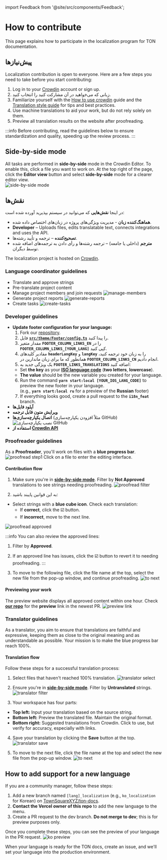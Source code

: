 import Feedback from '@site/src/components/Feedback';

# How to contribute

This page explains how to participate in the localization program for TON documentation.

## پیش‌نیازها

Localization contribution is open to everyone. Here are a few steps you need to take before you start contributing:

1. Log in to your [Crowdin](https://crowdin.com) account or sign up.
2. زبانی که می‌خواهید در آن مشارکت کنید را انتخاب کنید.
3. Familiarize yourself with the [How to use crowdin](/v3/contribute/localization-program/how-to-contribute/) guide and the [Translation style guide](/v3/contribute/localization-program/translation-style-guide/) for tips and best practices.
4. Use machine translations to aid your work, but do not rely solely on them.
5. Preview all translation results on the website after proofreading.

:::info
Before contributing, read the guidelines below to ensure standardization and quality, speeding up the review process.
:::

## Side-by-side mode

All tasks are performed in **side-by-side** mode in the Crowdin Editor. To enable this, click a file you want to work on. At the top right of the page, click the **Editor view** button and select **side-by-side** mode for a clearer editor view.\
![side-by-side mode](/img/localizationProgramGuideline/side-by-side.png)

## نقش‌ها

در اینجا **نقش‌هایی** که می‌توانید در سیستم بپذیرید آورده شده است:

- **هماهنگ‌کننده زبان** - مدیریت ویژگی‌های پروژه در زبان‌های اختصاص داده شده.
- **Developer** – Uploads files, edits translatable text, connects integrations and uses the API.
- **تصحیح‌کننده** – ترجمه و تأیید رشته‌ها.
- **مترجم** (داخلی یا جامعه) – ترجمه رشته‌ها و رأی دادن به ترجمه‌های اضافه شده توسط دیگران.

The localization project is hosted on [Crowdin](https://crowdin.com/project/ton-docs).

### Language coordinator guidelines

- Translate and approve strings
- Pre-translate project content
- Manage project members and join requests
  ![manage-members](/img/localizationProgramGuideline/manage-members.png)
- Generate project reports
  ![generate-reports](/img/localizationProgramGuideline/generate-reports.png)
- Create tasks
  ![create-tasks](/img/localizationProgramGuideline/create-tasks.png)

### Developer guidelines

- **Update footer configuration for your language:**
  1. Fork our [repository](https://github.com/TownSquareXYZ/ton-docs/tree/i18n_feat).
  2. فایل [**`src/theme/Footer/config.ts`**](https://github.com/TownSquareXYZ/ton-docs/blob/main/src/theme/Footer/config.ts) را پیدا کنید.
  3. مقدار متغیر **`FOOTER_COLUMN_LINKS_EN`** را در **`FOOTER_COLUMN_LINKS_[YOUR_LANG]`** کپی کنید.
  4. مقادیر کلیدهای **`headerLangKey`** و **`langKey`** را به زبان خود ترجمه کنید، همانطور که ما برای زبان ماندارین در **`FOOTER_COLUMN_LINKS_CN`** انجام دادیم.
  5. یک ویژگی جدید به **`FOOTER_LINKS_TRANSLATIONS`** اضافه کنید:
    - Set **the key** as your [**ISO language code**](https://www.andiamo.co.uk/resources/iso-language-codes/) (**two letters**, **lowercase**).
    - **The value** should be the new variable you created for your language.
  6. Run the command **`yarn start:local [YOUR_IOS_LANG_CODE]`** to preview the new footer in your language.\
    (e.g., **`yarn start:local ru`** for a preview of the **Russian** footer)
  7. If everything looks good, create a pull request to the **`i18n_feat`** branch.
- **آپلود فایل‌ها**
- **ویرایش متون قابل ترجمه**
- **اتصال یکپارچه‌سازی‌ها** (مثلاً افزودن یکپارچه‌سازی GitHub)
  ![نصب یکپارچه‌سازی GitHub](/img/localizationProgramGuideline/howItWorked/install-github-integration.png)
- **استفاده از [Crowdin API](https://developer.crowdin.com/api/v2/)**

### Proofreader guidelines

As a **Proofreader**, you'll work on files with a **blue progress bar**.
![proofread step1](/img/localizationProgramGuideline/proofread-step1.png)
Click on a file to enter the editing interface.

#### Contribution flow

1. Make sure you're in [**side-by-side mode**](#side-by-side-mode). Filter by **Not Approved** translations to see strings needing proofreading.
  ![proofread filter](/img/localizationProgramGuideline/proofread-filter.png)

2. به این قوانین پایبند باشید:
  - Select strings with a **blue cube icon**. Check each translation:
    - If **correct**, click the ☑️ button.
    - If **incorrect**, move to the next line.

![proofread approved](/img/localizationProgramGuideline/proofread-approved.png)

:::info
You can also review the approved lines:

1. Filter by **Approved**.

2. If an approved line has issues, click the ☑️ button to revert it to needing proofreading.
  :::

3. To move to the following file, click the file name at the top, select the new file from the pop-up window, and continue proofreading.
  ![to next](/img/localizationProgramGuideline/redirect-to-next.png)

#### Previewing your work

The preview website displays all approved content within one hour. Check [**our repo**](https://github.com/TownSquareXYZ/ton-docs/pulls) for the **preview** link in the newest PR.
![preview link](/img/localizationProgramGuideline/preview-link.png)

### Translator guidelines

As a translator, you aim to ensure that translations are faithful and expressive, keeping them as close to the original meaning and as understandable as possible. Your mission is to make the blue progress bar reach 100%.

#### Translation flow

Follow these steps for a successful translation process:

1. Select files that haven't reached 100% translation.
  ![translator select](/img/localizationProgramGuideline/translator-select.png)

2. Ensure you're in [**side-by-side mode**](#side-by-side-mode). Filter by **Untranslated** strings.
  ![translator filter](/img/localizationProgramGuideline/translator-filter.png)

3. Your workspace has four parts:
  - **Top left:** Input your translation based on the source string.
  - **Bottom left:** Preview the translated file. Maintain the original format.
  - **Bottom right:** Suggested translations from Crowdin. Click to use, but verify for accuracy, especially with links.

4. Save your translation by clicking the **Save** button at the top.
  ![translator save](/img/localizationProgramGuideline/translator-save.png)

5. To move to the next file, click the file name at the top and select the new file from the pop-up window.
  ![to next](/img/localizationProgramGuideline/redirect-to-next.png)

## How to add support for a new language

If you are a community manager, follow these steps:

1. Add a new branch named `[lang]_localization` (e.g., `ko_localization` for Korean) on [TownSquareXYZ/ton-docs](https://github.com/TownSquareXYZ/ton-docs).
2. **Contact the Vercel owner of this repo** to add the new language to the menu.
3. Create a PR request to the dev branch. **Do not merge to dev**; this is for preview purposes only.

Once you complete these steps, you can see the preview of your language in the PR request.
![ko preview](/img/localizationProgramGuideline/ko_preview.png)

When your language is ready for the TON docs, create an issue, and we'll set your language into the production environment.

<Feedback />

